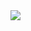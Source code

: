 <img src="https://media-exp1.licdn.com/dms/image/C4E16AQGO9D4m9LgDzA/profile-displaybackgroundimage-shrink_350_1400/0/1624879447917?e=1636588800&v=beta&t=k35A7PjT3vG3A_sjeoHSvKJleCge_DiKyvWlHZNZaXA">

<!--
**LeeviKopakkala/LeeviKopakkala** is a ✨ _special_ ✨ repository because its `README.md` (this file) appears on your GitHub profile.

Here are some ideas to get you started:

- 🔭 I’m currently working on ...
- 🌱 I’m currently learning ...
- 👯 I’m looking to collaborate on ...
- 🤔 I’m looking for help with ...
- 💬 Ask me about ...
- 📫 How to reach me: ...
- 😄 Pronouns: ...
- ⚡ Fun fact: ...
-->
